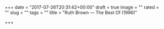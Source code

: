 +++
date = "2017-07-26T20:31:42+00:00"
draft = true
image = ""
rated = ""
slug = ""
tags = ""
title = "Ruth Brown — The Best Of (1996)"

+++
